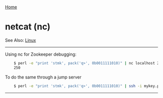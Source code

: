 [Home](Readme.md)
# netcat (nc)

See Also:
 [Linux](Linux.md)
 
---

Using nc for Zookeeper debugging:

```bash
    $ perl -e "print 'stmk', pack('q>', 0b0011111010)" | nc localhost 2181
    250
```

To do the same through a jump server 

```bash
    $ perl -e "print 'stmk', pack('q>', 0b0011111010)" | ssh -i mykey.pem myuser@myhostname nc some_other_host.something 2181
```

--- 
